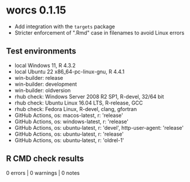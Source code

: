 # worcs 0.1.15

* Add integration with the `targets` package
* Stricter enforcement of ".Rmd" case in filenames to avoid Linux errors

## Test environments

* local Windows 11, R 4.3.2
* local Ubuntu 22 x86_64-pc-linux-gnu, R 4.4.1
* win-builder: release
* win-builder: development
* win-builder: oldversion
* rhub check: Windows Server 2008 R2 SP1, R-devel, 32/64 bit
* rhub check: Ubuntu Linux 16.04 LTS, R-release, GCC
* rhub check: Fedora Linux, R-devel, clang, gfortran
* GitHub Actions, os: macos-latest,   r: 'release'
* GitHub Actions, os: windows-latest, r: 'release'
* GitHub Actions, os: ubuntu-latest,   r: 'devel', http-user-agent: 'release'
* GitHub Actions, os: ubuntu-latest,   r: 'release'
* GitHub Actions, os: ubuntu-latest,   r: 'oldrel-1'

## R CMD check results

0 errors | 0 warnings | 0 notes
